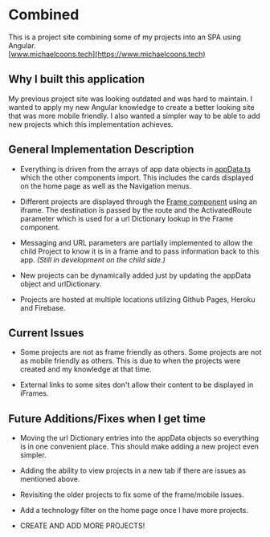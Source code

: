 # Combined

This is a project site combining some of my projects into an SPA using Angular.  
[www.michaelcoons.tech](https://www.michaelcoons.tech)

## Why I built this application

My previous project site was looking outdated and was hard to maintain.  I wanted to apply my new Angular knowledge to create a better looking site that was more mobile friendly.  I also wanted a simpler way to be able to add new projects which this implementation achieves.

## General Implementation Description

* Everything is driven from the arrays of app data objects in [appData.ts](https://github.com/mcoons/combined/blob/main/src/app/appData.ts) which the other components import.  This includes the cards displayed on the home page as well as the Navigation menus.

* Different projects are displayed through the [Frame component](https://github.com/mcoons/combined/blob/main/src/app/frame/frame.component.ts) using an iframe.  The destination is passed by the route and the ActivatedRoute parameter which is used for a url Dictionary lookup in the Frame component.

* Messaging and URL parameters are partially implemented to allow the child Project to know it is in a frame and to pass information back to this app.  *(Still in development on the child side.)*

* New projects can be dynamically added just by updating the appData object and urlDictionary.  

* Projects are hosted at multiple locations utilizing Github Pages, Heroku and Firebase.

## Current Issues

* Some projects are not as frame friendly as others.  Some projects are not as mobile friendly as others.  This is due to when the projects were created and my knowledge at that time. 

* External links to some sites don't allow their content to be displayed in iFrames.

## Future Additions/Fixes when I get time

* Moving the url Dictionary entries into the appData objects so everything is in one convenient place.  This should make adding a new project even simpler.

* Adding the ability to view projects in a new tab if there are issues as mentioned above.

* Revisiting the older projects to fix some of the frame/mobile issues.

* Add a technology filter on the home page once I have more projects.

* CREATE AND ADD MORE PROJECTS!

